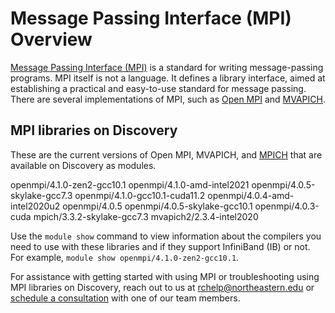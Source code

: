 # Message Passing Interface (MPI) Overview

[Message Passing Interface (MPI)](https://www.mpi-forum.org) is a standard for writing message-passing programs. MPI itself is not a
language. It defines a library interface, aimed at establishing a practical and easy-to-use standard for message passing.
There are several implementations of MPI, such as  [Open MPI](https://www.open-mpi.org/) and  [MVAPICH](http://mvapich.cse.ohio-state.edu/).

## MPI libraries on Discovery

These are the current versions of Open MPI, MVAPICH, and [MPICH](https://www.mpich.org/) that are available on Discovery as modules.

openmpi/4.1.0-zen2-gcc10.1
openmpi/4.1.0-amd-intel2021
openmpi/4.0.5-skylake-gcc7.3
openmpi/4.1.0-gcc10.1-cuda11.2
openmpi/4.0.4-amd-intel2020u2
openmpi/4.0.5
openmpi/4.0.5-skylake-gcc10.1
openmpi/4.0.3-cuda
mpich/3.3.2-skylake-gcc7.3
mvapich2/2.3.4-intel2020

Use the `module show` command to view information about the compilers you need to use with these libraries and if
they support InfiniBand (IB) or not. For example, `module show openmpi/4.1.0-zen2-gcc10.1`.

For assistance with getting started with using MPI or troubleshooting using MPI libraries on Discovery, reach out to us at <rchelp@northeastern.edu>
or [schedule a consultation](https://rc.northeastern.edu/support/consulting/) with one of our team members.
